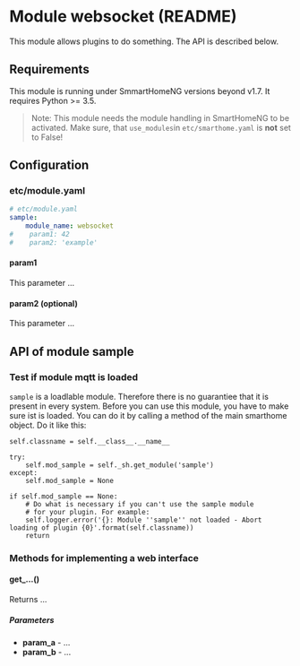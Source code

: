 # Module websocket (README)

This module allows plugins to do something. The API is described below.


## Requirements

This module is running under SmmartHomeNG versions beyond v1.7. It requires Python >= 3.5.

> Note: This module needs the module handling in SmartHomeNG to be activated. Make sure, that `use_modules`in `etc/smarthome.yaml` is **not** set to False!


## Configuration

### etc/module.yaml


```yaml
# etc/module.yaml
sample:
    module_name: websocket
#    param1: 42
#    param2: 'example'

```

#### param1

This parameter ...

#### param2 (optional)

This parameter ...


## API of module sample

### Test if module mqtt is loaded

`sample` is a loadlable module. Therefore there is no guarantiee that it is present in every system. Before you can use this module, you have to make sure ist is loaded. You can do it by calling a method of the main smarthome object. Do it like this:

```
self.classname = self.__class__.__name__

try:
    self.mod_sample = self._sh.get_module('sample')
except:
    self.mod_sample = None
    
if self.mod_sample == None:
    # Do what is necessary if you can't use the sample module
    # for your plugin. For example:
    self.logger.error('{}: Module ''sample'' not loaded - Abort loading of plugin {0}'.format(self.classname))
    return
```


### Methods for implementing a web interface

#### get_...()
Returns ...

##### Parameters
- **param_a**	- ...
- **param_b**  - ...

